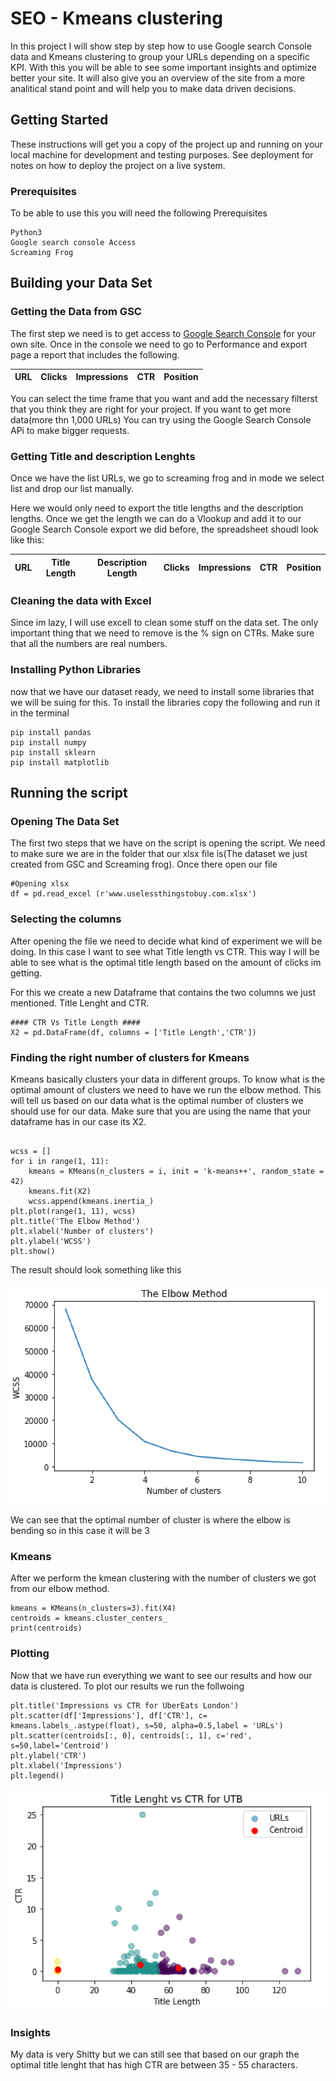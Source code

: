 # SEO - Kmeans clustering 

In this project I will show step by step how to use Google search Console data and Kmeans clustering to group your URLs depending on a specific KPI. With this you will be able to see some important insights and optimize better your site. It will also give you an overview of the site from a more analitical stand point and will help you to make data driven decisions.

## Getting Started

These instructions will get you a copy of the project up and running on your local machine for development and testing purposes. See deployment for notes on how to deploy the project on a live system.

### Prerequisites

To be able to use this you will need the following Prerequisites

```
Python3
Google search console Access
Screaming Frog

```

## Building your Data Set

### Getting the Data from GSC

The first step we need is to get access to [Google Search Console](https://search.google.com/search-console) for your own site.
Once in the console we need to go to Performance and export page a report that includes the following.


| URL | Clicks	| Impressions |CTR	| Position| 
| ----| ------- | ------------| ----| --------|

You can select the time frame that you want and add the necessary filterst that you think they are right for your project.
If you want to get more data(more thn 1,000 URLs) You can try using the Google Search Console APi to make bigger requests.

### Getting Title and description Lenghts

Once we have the list URLs, we go to screaming frog and in mode we select list and drop our list manually.

Here we would only need to export the title lengths and the description lengths. Once we get the length we can do a Vlookup and add it to our Google Search Console export we did before, the spreadsheet shoudl look like this:

| URL | Title Length | Description Length | Clicks	| Impressions |CTR	| Position| 
| ----| ------------ |------------------- | --------| ------------| ----|-------- |

### Cleaning the data with Excel

Since im lazy, I will use excell to clean some stuff on the data set. The only important thing that we need to remove is the % sign on CTRs. Make sure that all the numbers are real numbers.

### Installing Python Libraries

now that we have our dataset ready, we need to install some libraries that we will be suing for this.
To install the libraries copy the following and run it in the terminal

```
pip install pandas
pip install numpy
pip install sklearn
pip install matplotlib
```

## Running the script

### Opening The Data Set

The first two steps that we have on the script is opening the script. We need to make sure we are in the folder that our xlsx file is(The dataset we just created from GSC and Screaming frog). Once there open our file

```
#Opening xlsx
df = pd.read_excel (r'www.uselessthingstobuy.com.xlsx')

```
### Selecting the columns

After opening the file we need to decide what kind of experiment we will be doing. In this case I want to see what Title length vs CTR. This way I will be able to see what is the optimal title length based on the amount of clicks im getting. 

For this we create a new Dataframe that contains the two columns we just mentioned. Title Lenght and CTR.

```
#### CTR Vs Title Length ####
X2 = pd.DataFrame(df, columns = ['Title Length','CTR'])

```

### Finding the right number of clusters for Kmeans


Kmeans basically clusters your data in different groups. To know what is the optimal amount of clusters we need to have we run the elbow method. This will tell us based on our data what is the optimal number of clusters we should use for our data. Make sure that you are using the name that your dataframe has in our case its X2.

```

wcss = []
for i in range(1, 11):
    kmeans = KMeans(n_clusters = i, init = 'k-means++', random_state = 42)
    kmeans.fit(X2)
    wcss.append(kmeans.inertia_)
plt.plot(range(1, 11), wcss)
plt.title('The Elbow Method')
plt.xlabel('Number of clusters')
plt.ylabel('WCSS')
plt.show()

```

The result should look something like this

![Elbow Method](Elbowmethod.png)

We can see that the optimal number of cluster is where the elbow is bending so in this case it will be 3

### Kmeans

After we perform the kmean clustering with the number of clusters we got from our elbow method.

```
kmeans = KMeans(n_clusters=3).fit(X4)
centroids = kmeans.cluster_centers_
print(centroids)
```

### Plotting

Now that we have run everything we want to see our results and how our data is clustered. To plot our results we run the follwoing

```
plt.title('Impressions vs CTR for UberEats London')
plt.scatter(df['Impressions'], df['CTR'], c= kmeans.labels_.astype(float), s=50, alpha=0.5,label = 'URLs')
plt.scatter(centroids[:, 0], centroids[:, 1], c='red', s=50,label='Centroid')
plt.ylabel('CTR')
plt.xlabel('Impressions')
plt.legend()
```

![Graph](CTR-Length.png)


### Insights

My data is very Shitty but we can still see that based on our graph the optimal title lenght that has high CTR are between 35 - 55 characters.
